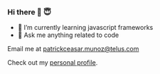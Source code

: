 ### Hi there 👋 :innocent:

- 🌱 I’m currently learning javascript frameworks
- 💬 Ask me anything related to code

Email me at patrickceasar.munoz@telus.com

Check out my [personal profile](https://github.com/pcmunoz).
